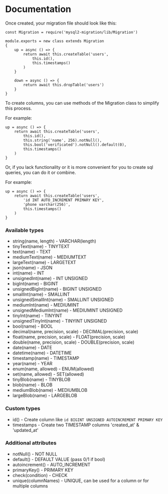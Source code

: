 # Documentation

Once created, your migration file should look like this:
```
const Migration = require('mysql2-migration/lib/Migration')

module.exports = new class extends Migration
{
    up = async () => {
        return await this.createTable('users',
            this.id(),
            this.timestamps()
        )
    }
    
    down = async () => {
        return await this.dropTable('users')
    }
}
```
To create columns, you can use methods of the Migration class to simplify this process.

For example:
```
up = async () => {
    return await this.createTable('users',
        this.id(),
        this.string('name', 256).notNull(),
        this.bool('verificated').notNull().default(0),
        this.timestamps()
    )
}
```
Or, if you lack functionality or it is more convenient for you to create sql queries, you can do it or combine.

For example:
```
up = async () => {
    return await this.createTable('users',
        'id INT AUTO_INCREMENT PRIMARY KEY',
        'phone varchar(256)',
        this.timestamps()
    )
}
```

### Available types

- string(name, length) - VARCHAR(length)
- tinyText(name) - TINYTEXT
- text(name) - TEXT
- mediumText(name) - MEDIUMTEXT
- largeText(name) - LARGETEXT
- json(name) - JSON
- int(name) - INT
- unsignedInt(name) - INT UNSIGNED
- bigInt(name) - BIGINT
- unsignedBigInt(name) - BIGINT UNSIGNED
- smallInt(name) - SMALLINT
- unsignedSmallInt(name) - SMALLINT UNSIGNED
- mediumInt(name) - MEDIUMINT
- unsignedMediumInt(name) - MEDIUMINT UNSIGNED
- tinyInt(name) - TINYINT
- unsignedTinyInt(name) - TINYINT UNSIGNED
- bool(name) - BOOL
- decimal(name, precision, scale) - DECIMAL(precision, scale)
- float(name, precision, scale) - FLOAT(precision, scale)
- double(name, precision, scale) - DOUBLE(precision, scale)
- date(name) - DATE
- datetime(name) - DATETIME
- timestamp(name) - TIMESTAMP
- year(name) - YEAR
- enum(name, allowed) - ENUM(allowed)
- set(name, allowed) - SET(allowed)
- tinyBlob(name) - TINYBLOB
- blob(name) - BLOB
- mediumBlob(name) - MEDIUMBLOB
- largeBlob(name) - LARGEBLOB


### Custom types

- id() - Create column like `id BIGINT UNSIGNED AUTOINCREMENT PRIMARY KEY`
- timestamps - Create two TIMESTAMP columns 'created_at' & 'updated_at'

### Additional attributes

- notNull() - NOT NULL
- default() - DEFAULT VALUE (pass 0/1 if bool)
- autoincrement() - AUTO_INCREMENT
- primaryKey() - PRIMARY KEY
- check(condition) - CHECK
- unique(columnNames) - UNIQUE, can be used for a column or for multiple columns